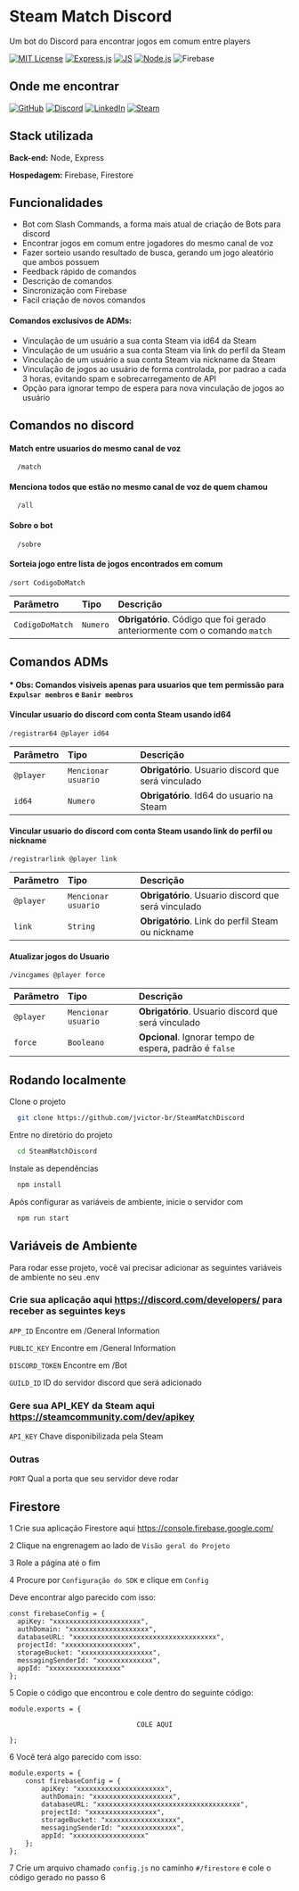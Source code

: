 
# Steam Match Discord

Um bot do Discord para encontrar jogos em comum entre players


[![MIT License](https://camo.githubusercontent.com/3dbcfa4997505c80ef928681b291d33ecfac2dabf563eb742bb3e269a5af909c/68747470733a2f2f696d672e736869656c64732e696f2f6769746875622f6c6963656e73652f496c65726961796f2f6d61726b646f776e2d6261646765733f7374796c653d666f722d7468652d6261646765)](https://choosealicense.com/licenses/mit/)
[![Express.js](https://img.shields.io/badge/Express.js-404D59?style=for-the-badge)]()
[![JS](https://img.shields.io/badge/JavaScript-323330?style=for-the-badge&logo=javascript&logoColor=F7DF1E)]()
[![Node.js](https://img.shields.io/badge/Node.js-43853D?style=for-the-badge&logo=node.js&logoColor=white)]()
![Firebase](https://img.shields.io/badge/Firebase-039BE5?style=for-the-badge&logo=Firebase&logoColor=white)




## Onde me encontrar

[![GitHub](https://img.shields.io/badge/GitHub-100000?style=for-the-badge&logo=github&logoColor=white)](https://github.com/jvictor-br/SteamMatchDiscord)
[![Discord](https://img.shields.io/badge/Discord-7289DA?style=for-the-badge&logo=discord&logoColor=white)](https://discord.gg/HNfKw8CDWd)
[![LinkedIn](https://img.shields.io/badge/LinkedIn-0077B5?style=for-the-badge&logo=linkedin&logoColor=white)](https://www.linkedin.com/in/jvferreirasantana/)
[![Steam](https://img.shields.io/badge/Steam-000000?style=for-the-badge&logo=steam&logoColor=white)](https://steamcommunity.com/id/VictorOficial/)






## Stack utilizada

**Back-end:** Node, Express

**Hospedagem:** Firebase, Firestore


## Funcionalidades

- Bot com Slash Commands, a forma mais atual de criação de Bots para discord
- Encontrar jogos em comum entre jogadores do mesmo canal de voz
- Fazer sorteio usando resultado de busca, gerando um jogo aleatório que ambos possuem
- Feedback rápido de comandos
- Descrição de comandos
- Sincronização com Firebase
- Facil criação de novos comandos
#### Comandos exclusivos de ADMs:
- Vinculação de um usuário a sua conta Steam via id64 da Steam
- Vinculação de um usuário a sua conta Steam via link do perfil da Steam
- Vinculação de um usuário a sua conta Steam via nickname da Steam
- Vinculação de jogos ao usuário de forma controlada, por padrao a cada 3 horas, evitando spam e sobrecarregamento de API
- Opção para ignorar tempo de espera para nova vinculação de jogos ao usuário



## Comandos no discord

#### Match entre usuarios do mesmo canal de voz

```
  /match
```
#### Menciona todos que estão no mesmo canal de voz  de quem chamou

```
  /all
```
#### Sobre o bot

```
  /sobre
```


#### Sorteia jogo entre lista de jogos encontrados em comum
```
/sort CodigoDoMatch
```
| Parâmetro   | Tipo       | Descrição                           |
| :---------- | :--------- | :---------------------------------- |
| `CodigoDoMatch` | `Numero` | **Obrigatório**. Código que foi gerado anteriormente com o comando `match`|

## Comandos ADMs
#### * Obs: Comandos visiveis apenas para usuarios  que tem permissão para `Expulsar membros` e `Banir membros`
#### Vincular usuario do discord com conta Steam usando id64
```
/registrar64 @player id64
```
| Parâmetro   | Tipo       | Descrição                           |
| :---------- | :--------- | :---------------------------------- |
| `@player` | `Mencionar usuario` | **Obrigatório**. Usuario discord que será vinculado |
| `id64` | `Numero` | **Obrigatório**. Id64 do usuario na Steam|

#### Vincular usuario do discord com conta Steam usando link do perfil ou nickname
```
/registrarlink @player link
```
| Parâmetro   | Tipo       | Descrição                           |
| :---------- | :--------- | :---------------------------------- |
| `@player` | `Mencionar usuario` | **Obrigatório**. Usuario discord que será vinculado |
| `link` | `String` | **Obrigatório**. Link do perfil Steam  ou nickname|

#### Atualizar jogos do Usuario
```
/vincgames @player force
```
| Parâmetro   | Tipo       | Descrição                           |
| :---------- | :--------- | :---------------------------------- |
| `@player` | `Mencionar usuario` | **Obrigatório**. Usuario discord que será vinculado |
| `force` | `Booleano` | **Opcional**. Ignorar tempo de espera, padrão é `false`|

## Rodando localmente

Clone o projeto

```bash
  git clone https://github.com/jvictor-br/SteamMatchDiscord
```

Entre no diretório do projeto

```bash
  cd SteamMatchDiscord
```

Instale as dependências

```bash
  npm install
```

Após configurar as variáveis de ambiente, inicie o servidor com

```bash
  npm run start
```


## Variáveis de Ambiente

Para rodar esse projeto, você vai precisar adicionar as seguintes variáveis de ambiente no seu .env

### Crie sua aplicação aqui https://discord.com/developers/ para receber as seguintes keys

`APP_ID` Encontre em /General Information

`PUBLIC_KEY` Encontre em /General Information

`DISCORD_TOKEN` Encontre em /Bot

`GUILD_ID` ID do servidor discord que será adicionado

### Gere sua API_KEY da Steam aqui https://steamcommunity.com/dev/apikey

`API_KEY` Chave disponibilizada pela Steam

### Outras

`PORT` Qual a porta que seu servidor deve rodar

## Firestore

1 Crie sua aplicação Firestore aqui https://console.firebase.google.com/

2 Clique na engrenagem ao lado de `Visão geral do Projeto`

3 Role a página até o fim

4 Procure por `Configuração do SDK` e clique em `Config`

Deve encontrar algo parecido com isso:
```
const firebaseConfig = {
  apiKey: "xxxxxxxxxxxxxxxxxxxxxx",
  authDomain: "xxxxxxxxxxxxxxxxxxxx",
  databaseURL: "xxxxxxxxxxxxxxxxxxxxxxxxxxxxxxxxxxxx",
  projectId: "xxxxxxxxxxxxxxxxx",
  storageBucket: "xxxxxxxxxxxxxxxxxx",
  messagingSenderId: "xxxxxxxxxxxxxx",
  appId: "xxxxxxxxxxxxxxxxxx"
};
```

5 Copie o código que encontrou e cole dentro do seguinte código:
```
module.exports = {

                                COLE AQUI

};
```

6 Você terá algo parecido com isso:
```
module.exports = {
    const firebaseConfig = {
        apiKey: "xxxxxxxxxxxxxxxxxxxxxx",
        authDomain: "xxxxxxxxxxxxxxxxxxxx",
        databaseURL: "xxxxxxxxxxxxxxxxxxxxxxxxxxxxxxxxxxxx",
        projectId: "xxxxxxxxxxxxxxxxx",
        storageBucket: "xxxxxxxxxxxxxxxxxx",
        messagingSenderId: "xxxxxxxxxxxxxx",
        appId: "xxxxxxxxxxxxxxxxxx"
    };
};
```
7 Crie um arquivo chamado `config.js` no caminho `#/firestore` e  cole o código gerado no passo 6